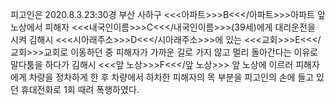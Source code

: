 피고인은 2020.8.3.23:30경 부산 사하구 <<<아파트>>>B<<</아파트>>>아파트 앞 노상에서 피해자 <<<내국인이름>>>C<<</내국인이름>>>(39세)에게 대리운전을 시켜 김해시 <<<시아래주소>>>D<<</시아래주소>>>에 있는 <<<교회>>>E<<</교회>>>교회로 이동하던 중 피해자가 가까운 길로 가지 않고 멀리 돌아간다는 이유로 말다툼을 하다가 김해시 <<<앞 노상>>>F<<</앞 노상>>> 앞 노상에 이르러 피해자에게 차량을 정차하게 한 후 차량에서 하차한 피해자의 목 부분을 피고인의 손에 들고 있던 휴대전화로 1회 때려 폭행하였다.